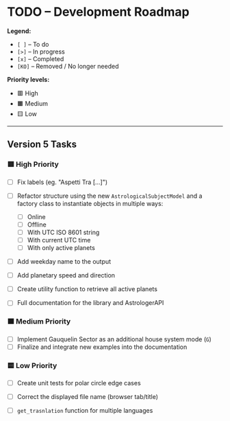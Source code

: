 # TODO – Development Roadmap

**Legend:**

- `[ ]` – To do  
- `[>]` – In progress  
- `[x]` – Completed  
- `[KO]` – Removed / No longer needed  

**Priority levels:**
- 🟥 High  
- 🟧 Medium  
- 🟨 Low  

---

## Version 5 Tasks

### 🟥 High Priority

- [ ] Fix labels  (eg. "Aspetti Tra [...]")  
- [ ] Refactor structure using the new `AstrologicalSubjectModel` and a factory class to instantiate objects in multiple ways:
  - [ ] Online  
  - [ ] Offline  
  - [ ] With UTC ISO 8601 string  
  - [ ] With current UTC time  
  - [ ] With only active planets  
- [ ] Add weekday name to the output  
- [ ] Add planetary speed and direction  
- [ ] Create utility function to retrieve all active planets  
- [ ] Full documentation for the library and AstrologerAPI


### 🟧 Medium Priority

- [ ] Implement Gauquelin Sector as an additional house system mode (`G`)
- [ ] Finalize and integrate new examples into the documentation  

### 🟨 Low Priority

- [ ] Create unit tests for polar circle edge cases
- [ ] Correct the displayed file name (browser tab/title)
- [ ] `get_trasnlation` function for multiple languages


